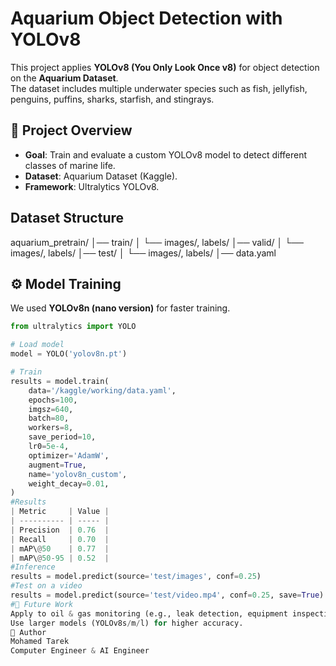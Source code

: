 #  Aquarium Object Detection with YOLOv8

This project applies **YOLOv8 (You Only Look Once v8)** for object detection on the **Aquarium Dataset**.  
The dataset includes multiple underwater species such as fish, jellyfish, penguins, puffins, sharks, starfish, and stingrays.  

## 🚀 Project Overview
- **Goal**: Train and evaluate a custom YOLOv8 model to detect different classes of marine life.  
- **Dataset**: Aquarium Dataset (Kaggle).  
- **Framework**: Ultralytics YOLOv8.  

##  Dataset Structure
aquarium_pretrain/
│── train/
│ └── images/, labels/
│── valid/
│ └── images/, labels/
│── test/
│ └── images/, labels/
│── data.yaml

## ⚙️ Model Training
We used **YOLOv8n (nano version)** for faster training.

```python
from ultralytics import YOLO

# Load model
model = YOLO('yolov8n.pt')

# Train
results = model.train(
    data='/kaggle/working/data.yaml',
    epochs=100,
    imgsz=640,
    batch=80,
    workers=8,
    save_period=10,
    lr0=5e-4,
    optimizer='AdamW',
    augment=True,
    name='yolov8n_custom',
    weight_decay=0.01,
)
#Results
| Metric     | Value |
| ---------- | ----- |
| Precision  | 0.76  |
| Recall     | 0.70  |
| mAP\@50    | 0.77  |
| mAP\@50-95 | 0.52  |
#Inference
results = model.predict(source='test/images', conf=0.25)
#Test on a video
results = model.predict(source='test/video.mp4', conf=0.25, save=True)
#🔮 Future Work
Apply to oil & gas monitoring (e.g., leak detection, equipment inspection).
Use larger models (YOLOv8s/m/l) for higher accuracy.
👤 Author
Mohamed Tarek
Computer Engineer & AI Engineer


